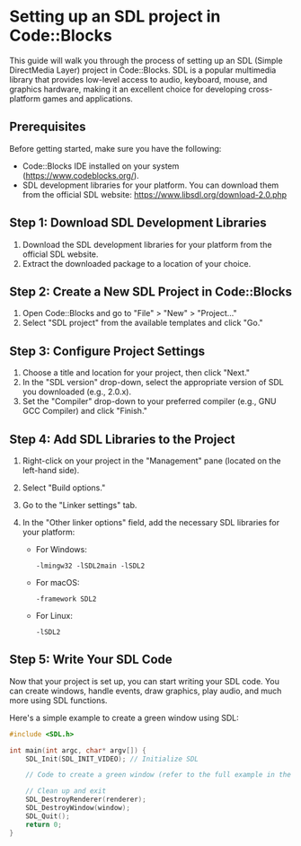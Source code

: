 # Setting up an SDL project in Code::Blocks

This guide will walk you through the process of setting up an SDL (Simple DirectMedia Layer) project in Code::Blocks. SDL is a popular multimedia library that provides low-level access to audio, keyboard, mouse, and graphics hardware, making it an excellent choice for developing cross-platform games and applications.

## Prerequisites

Before getting started, make sure you have the following:

- Code::Blocks IDE installed on your system (https://www.codeblocks.org/).
- SDL development libraries for your platform. You can download them from the official SDL website: https://www.libsdl.org/download-2.0.php

## Step 1: Download SDL Development Libraries

1. Download the SDL development libraries for your platform from the official SDL website.
2. Extract the downloaded package to a location of your choice.

## Step 2: Create a New SDL Project in Code::Blocks

1. Open Code::Blocks and go to "File" > "New" > "Project..."
2. Select "SDL project" from the available templates and click "Go."

## Step 3: Configure Project Settings

1. Choose a title and location for your project, then click "Next."
2. In the "SDL version" drop-down, select the appropriate version of SDL you downloaded (e.g., 2.0.x).
3. Set the "Compiler" drop-down to your preferred compiler (e.g., GNU GCC Compiler) and click "Finish."

## Step 4: Add SDL Libraries to the Project

1. Right-click on your project in the "Management" pane (located on the left-hand side).
2. Select "Build options."
3. Go to the "Linker settings" tab.
4. In the "Other linker options" field, add the necessary SDL libraries for your platform:

   - For Windows:
     ```
     -lmingw32 -lSDL2main -lSDL2
     ```

   - For macOS:
     ```
     -framework SDL2
     ```

   - For Linux:
     ```
     -lSDL2
     ```

## Step 5: Write Your SDL Code

Now that your project is set up, you can start writing your SDL code. You can create windows, handle events, draw graphics, play audio, and much more using SDL functions.

Here's a simple example to create a green window using SDL:

```c
#include <SDL.h>

int main(int argc, char* argv[]) {
    SDL_Init(SDL_INIT_VIDEO); // Initialize SDL

    // Code to create a green window (refer to the full example in the previous answer)

    // Clean up and exit
    SDL_DestroyRenderer(renderer);
    SDL_DestroyWindow(window);
    SDL_Quit();
    return 0;
}
